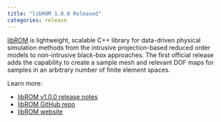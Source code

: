 ```yaml
---
title: "libROM 1.0.0 Released"
categories: release
---
```


[libROM](https://github.com/LLNL/librom) is lightweight, scalable C++ library for data-driven physical simulation methods from the intrusive projection-based reduced order models to non-intrusive black-box approaches. The first official release adds the capability to create a sample mesh and relevant DOF maps for samples in an arbitrary number of finite element spaces.

Learn more:

- [libROM v1.0.0 release notes](https://github.com/LLNL/libROM/releases/tag/v1.0.0)
- [libROM GitHub repo](https://github.com/LLNL/librom)
- [libROM website](https://www.librom.net/)

